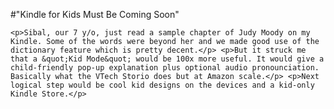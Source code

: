 #"Kindle for Kids Must Be Coming Soon"


    <p>Sibal, our 7 y/o, just read a sample chapter of Judy Moody on my Kindle. Some of the words were beyond her and we made good use of the dictionary feature which is pretty decent.</p> <p>But it struck me that a &quot;Kid Mode&quot; would be 100x more useful. It would give a child-friendly pop-up explanation plus optional audio pronounciation. Basically what the VTech Storio does but at Amazon scale.</p> <p>Next logical step would be cool kid designs on the devices and a kid-only Kindle Store.</p>
  